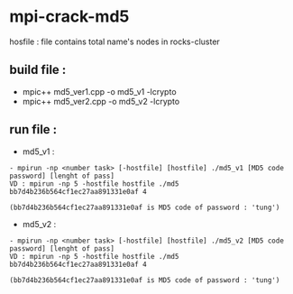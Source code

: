 # mpi-crack-md5
hosfile : file contains total name's nodes in rocks-cluster

## build file :
- mpic++ md5_ver1.cpp -o md5_v1 -lcrypto
- mpic++ md5_ver2.cpp -o md5_v2 -lcrypto

## run file :
- md5_v1 :
```
- mpirun -np <number task> [-hostfile] [hostfile] ./md5_v1 [MD5 code password] [lenght of pass]
VD : mpirun -np 5 -hostfile hostfile ./md5 bb7d4b236b564cf1ec27aa891331e0af 4

(bb7d4b236b564cf1ec27aa891331e0af is MD5 code of password : 'tung')
```

- md5_v2 :
```
- mpirun -np <number task> [-hostfile] [hostfile] ./md5_v2 [MD5 code password] [lenght of pass]
VD : mpirun -np 5 -hostfile hostfile ./md5 bb7d4b236b564cf1ec27aa891331e0af 4

(bb7d4b236b564cf1ec27aa891331e0af is MD5 code of password : 'tung')
```
